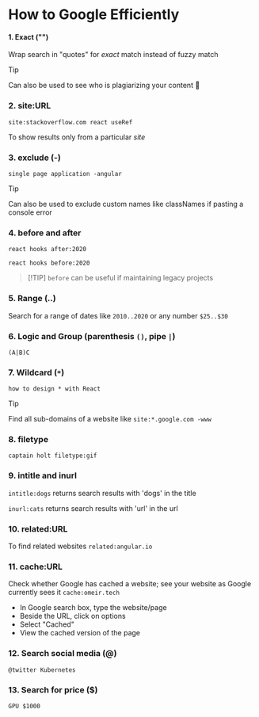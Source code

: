 # How to Google Efficiently

#### 1. Exact ("")

Wrap search in "quotes" for _exact_ match instead of fuzzy match

> [!TIP]
> Can also be used to see who is plagiarizing your content 🌚

### 2. site:URL

`site:stackoverflow.com react useRef`

To show results only from a particular _site_

### 3. exclude (-)

`single page application -angular`

> [!TIP]
> Can also be used to exclude custom names like classNames if pasting a console error

### 4. before and after

`react hooks after:2020`

`react hooks before:2020`

> [!TIP] `before` can be useful if maintaining legacy projects

### 5. Range (..)

Search for a range of dates like `2010..2020`
or any number `$25..$30`

### 6. Logic and Group (parenthesis `()`, pipe `|`)

`(A|B)C`

### 7. Wildcard (`*`)

`how to design * with React`

> [!TIP]
> Find all sub-domains of a website like `site:*.google.com -www`

### 8. filetype

`captain holt filetype:gif`

### 9. intitle and inurl

`intitle:dogs` returns search results with 'dogs' in the title

`inurl:cats` returns search results with 'url' in the url

### 10. related:URL

To find related websites `related:angular.io`

### 11. cache:URL

Check whether Google has cached a website; see your website as Google currently sees it `cache:omeir.tech`

- In Google search box, type the website/page
- Beside the URL, click on options
- Select "Cached"
- View the cached version of the page

### 12. Search social media (@)

`@twitter Kubernetes`

### 13. Search for price ($)

`GPU $1000`
